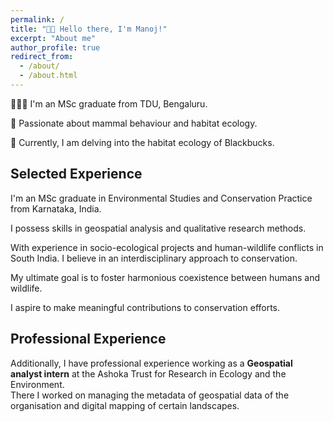 ```yaml
---
permalink: /
title: "👋🏼 Hello there, I'm Manoj!"
excerpt: "About me"
author_profile: true
redirect_from: 
  - /about/
  - /about.html
---
```




👨🏻‍💻 I'm an MSc graduate from TDU, Bengaluru.

🫎 Passionate about mammal behaviour and habitat ecology.

🦌 Currently, I am delving into the habitat ecology of Blackbucks.

## Selected Experience

I'm an MSc graduate in Environmental Studies and Conservation Practice from Karnataka, India.

I possess skills in geospatial analysis and qualitative research methods.

With experience in socio-ecological projects and human-wildlife conflicts in South India. I believe in an interdisciplinary approach to conservation.

My ultimate goal is to foster harmonious coexistence between humans and wildlife.

I aspire to make meaningful contributions to conservation efforts.

## Professional Experience
Additionally, I have professional experience working as a **Geospatial analyst intern** at the Ashoka Trust for Research in Ecology and the Environment. \
There I worked on managing the metadata of geospatial data of the organisation and digital mapping of certain landscapes.






